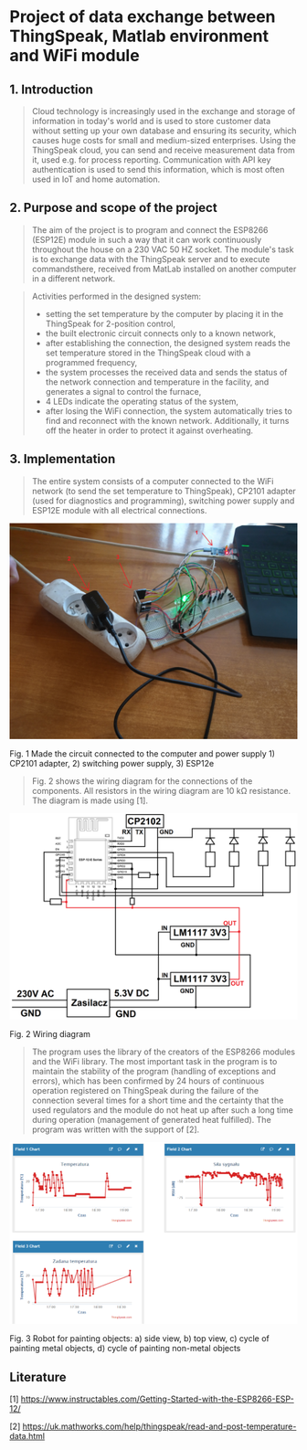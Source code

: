 # Project of data exchange between ThingSpeak, Matlab environment and WiFi module

## 1. Introduction

> Cloud technology is increasingly used in the exchange and storage of information in today's world and is used to store customer data without setting up your own database and ensuring its security, which causes huge costs for small and medium-sized enterprises. Using the ThingSpeak cloud, you can send and receive measurement data from it, used e.g. for process reporting. Communication with API key authentication is used to send this information, which is most often used in IoT and home automation.

## 2. Purpose and scope of the project

> The aim of the project is to program and connect the ESP8266 (ESP12E) module in such a way that it can work continuously throughout the house on a 230 VAC 50 HZ socket. The module's task is to exchange data with the ThingSpeak server and to execute commandsthere, received from MatLab installed on another computer in a different network.

> Activities performed in the designed system:
>
> - setting the set temperature by the computer by placing it in the ThingSpeak for 2-position control,
> - the built electronic circuit connects only to a known network,
> - after establishing the connection, the designed system reads the set temperature stored in the ThingSpeak cloud with a programmed frequency,
> - the system processes the received data and sends the status of the network connection and temperature in the facility, and generates a signal to control the furnace,
> - 4 LEDs indicate the operating status of the system,
> - after losing the WiFi connection, the system automatically tries to find and reconnect with the known network. Additionally, it turns off the heater in order to protect it against overheating.

## 3. Implementation

> The entire system consists of a computer connected to the WiFi network (to send the set temperature to ThingSpeak), CP2101 adapter (used for diagnostics and programming), switching power supply and ESP12E module with all electrical connections.

![Complete photo of system](https://github.com/SMATEO49/Arduino-ESP12e/blob/main/readmefiles/realView.jpg?raw=true)<figcaption>Fig. 1 Made the circuit connected to the computer and power supply 1) CP2101 adapter, 2) switching power supply, 3) ESP12e</figcaption>

> Fig. 2 shows the wiring diagram for the connections of the components. All resistors in the wiring diagram are 10 kΩ resistance. The diagram is made using [1].

![Wiring diagram](https://github.com/SMATEO49/Arduino-ESP12e/blob/main/readmefiles/electric.png?raw=true)<figcaption>Fig. 2 Wiring diagram</figcaption>

> The program uses the library of the creators of the ESP8266 modules and the WiFi library. The most important task in the program is to maintain the stability of the program (handling of exceptions and errors), which has been confirmed by 24 hours of continuous operation registered on ThingSpeak during the failure of the connection several times for a short time and the certainty that the used regulators and the module do not heat up after such a long time during operation (management of generated heat fulfilled). The program was written with the support of [2].

![TS schreenshot](https://github.com/SMATEO49/Arduino-ESP12e/blob/main/readmefiles/TSscr.png?raw=true)<figcaption>Fig. 3 Robot for painting objects: a) side view, b) top view, c) cycle of painting metal objects, d) cycle of painting non-metal objects</figcaption>

## Literature

[1] https://www.instructables.com/Getting-Started-with-the-ESP8266-ESP-12/

[2] https://uk.mathworks.com/help/thingspeak/read-and-post-temperature-data.html
